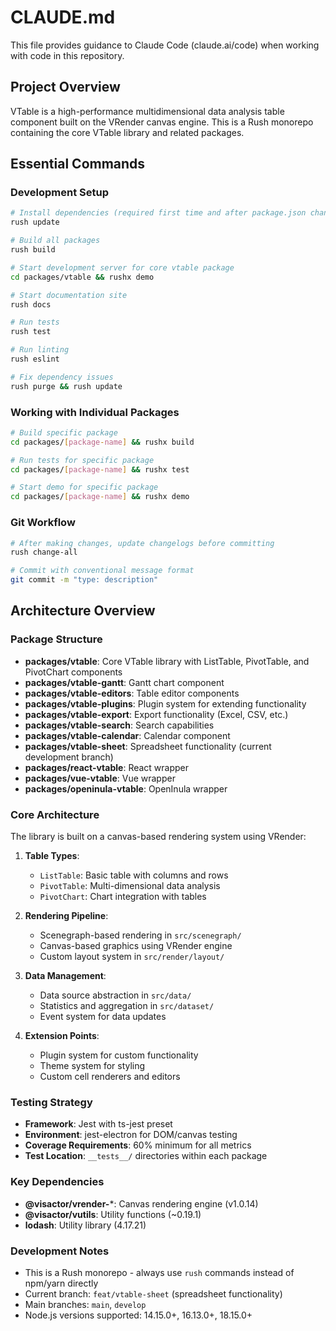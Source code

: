 # CLAUDE.md

This file provides guidance to Claude Code (claude.ai/code) when working with code in this repository.

## Project Overview

VTable is a high-performance multidimensional data analysis table component built on the VRender canvas engine. This is a Rush monorepo containing the core VTable library and related packages.

## Essential Commands

### Development Setup
```bash
# Install dependencies (required first time and after package.json changes)
rush update

# Build all packages
rush build

# Start development server for core vtable package
cd packages/vtable && rushx demo

# Start documentation site
rush docs

# Run tests
rush test

# Run linting
rush eslint

# Fix dependency issues
rush purge && rush update
```

### Working with Individual Packages
```bash
# Build specific package
cd packages/[package-name] && rushx build

# Run tests for specific package
cd packages/[package-name] && rushx test

# Start demo for specific package
cd packages/[package-name] && rushx demo
```

### Git Workflow
```bash
# After making changes, update changelogs before committing
rush change-all

# Commit with conventional message format
git commit -m "type: description"
```

## Architecture Overview

### Package Structure
- **packages/vtable**: Core VTable library with ListTable, PivotTable, and PivotChart components
- **packages/vtable-gantt**: Gantt chart component
- **packages/vtable-editors**: Table editor components
- **packages/vtable-plugins**: Plugin system for extending functionality
- **packages/vtable-export**: Export functionality (Excel, CSV, etc.)
- **packages/vtable-search**: Search capabilities
- **packages/vtable-calendar**: Calendar component
- **packages/vtable-sheet**: Spreadsheet functionality (current development branch)
- **packages/react-vtable**: React wrapper
- **packages/vue-vtable**: Vue wrapper
- **packages/openinula-vtable**: OpenInula wrapper

### Core Architecture
The library is built on a canvas-based rendering system using VRender:

1. **Table Types**:
   - `ListTable`: Basic table with columns and rows
   - `PivotTable`: Multi-dimensional data analysis
   - `PivotChart`: Chart integration with tables

2. **Rendering Pipeline**:
   - Scenegraph-based rendering in `src/scenegraph/`
   - Canvas-based graphics using VRender engine
   - Custom layout system in `src/render/layout/`

3. **Data Management**:
   - Data source abstraction in `src/data/`
   - Statistics and aggregation in `src/dataset/`
   - Event system for data updates

4. **Extension Points**:
   - Plugin system for custom functionality
   - Theme system for styling
   - Custom cell renderers and editors

### Testing Strategy
- **Framework**: Jest with ts-jest preset
- **Environment**: jest-electron for DOM/canvas testing
- **Coverage Requirements**: 60% minimum for all metrics
- **Test Location**: `__tests__/` directories within each package

### Key Dependencies
- **@visactor/vrender-***: Canvas rendering engine (v1.0.14)
- **@visactor/vutils**: Utility functions (~0.19.1)
- **lodash**: Utility library (4.17.21)

### Development Notes
- This is a Rush monorepo - always use `rush` commands instead of npm/yarn directly
- Current branch: `feat/vtable-sheet` (spreadsheet functionality)
- Main branches: `main`, `develop`
- Node.js versions supported: 14.15.0+, 16.13.0+, 18.15.0+